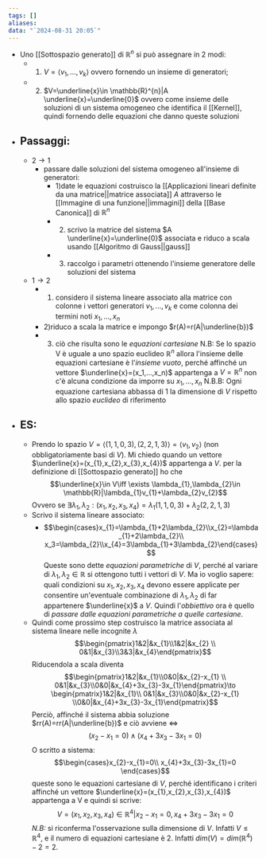```yaml
---
tags: []
aliases: 
data: "`2024-08-31 20:05`"
---
```

- Uno [[Sottospazio generato]] di $\mathbb{R}^{n}$ si può assegnare in 2 modi:
	- 1) $V=\langle{v_1,...,v_{k}}\rangle$ ovvero fornendo un insieme di generatori;
	- 2) $V=\underline{x}\in \mathbb{R}^{n}|A \underline{x}=\underline{0}$ ovvero come insieme delle soluzioni di un sistema omogeneo che identifica il [[Kernel]], quindi fornendo delle equazioni che danno queste soluzioni
- ## Passaggi:
	- $2\to 1$
		- passare dalle soluzioni del sistema omogeneo all'insieme di generatori:
			- 1)date le equazioni costruisco la [[Applicazioni lineari definite da una matrice||matrice associata]] $A$ attraverso le [[Immagine di una funzione||immagini]] della [[Base Canonica]] di $\mathbb{R}^{n}$ 
			- 2) scrivo la matrice del sistema $A \underline{x}=\underline{0}$ associata e riduco a scala usando [[Algoritmo di Gauss||gauss]] 
			- 3) raccolgo i parametri ottenendo l'insieme generatore delle soluzioni del sistema 
	- $1\to 2$
		- 1) considero il sistema lineare associato alla matrice con colonne i vettori generatori $v_1,...,v_{k}$ e come colonna dei termini noti $x_{1},...,x_{n}$
		- 2)riduco a scala la matrice e impongo $r(A)=r(A|\underline{b})$
		- 3) ciò che risulta sono le _equazioni cartesiane_
	 N.B: Se lo spazio V è uguale a uno spazio euclideo  $\mathbb{R}^{n}$ allora l'insieme delle equazioni cartesiane è l'_insieme vuoto_, perché affinché un vettore $\underline{x}=(x_1,...,x_n)$ appartenga a $V=\mathbb{R}^{n}$ non c'è alcuna condizione da imporre su $x_1,...,x_n$ 
	 N.B.B: Ogni equazione cartesiana abbassa di 1 la dimensione di $V$ rispetto allo spazio _euclideo_ di riferimento 
- ## ES:
	- Prendo lo spazio $V=\langle{(1,1,0,3),(2,2,1,3)}\rangle=\langle{v_{1},v_{2}}\rangle$ (non obbligatoriamente basi di $V$). Mi chiedo quando un vettore $\underline{x}=(x_{1},x_{2},x_{3},x_{4})$ appartenga a $V$. per la definizione di [[Sottospazio generato]] ho che $$\underline{x}\in V\iff \exists \lambda_{1},\lambda_{2}\in \mathbb{R}|\lambda_{1}v_{1}+\lambda_{2}v_{2}$$Ovvero se $\exists \lambda_{1},\lambda_{2}:(x_{1},x_{2},x_{3},x_{4})=\lambda_{1}(1,1,0,3)+\lambda_{2}(2,2,1,3)$
	- Scrivo il sistema lineare associato:
		- $$\begin{cases}x_{1}=\lambda_{1}+2\lambda_{2}\\x_{2}=\lambda_{1}+2\lambda_{2}\\ x_3=\lambda_{2}\\x_{4}=3\lambda_{1}+3\lambda_{2}\end{cases}$$
		Queste sono dette _equazioni parametriche_ di $V$, perché al variare di $\lambda_{1},\lambda_{2}\in \mathbb{R}$ si ottengono tutti i vettori di $V$. Ma io voglio sapere: quali condizioni su $x_{1},x_{2},x_{3},x_{4}$ devono essere applicate per consentire un'eventuale combinazione di $\lambda_{1},\lambda_{2}$ di far appartenere $\underline{x}$ a $V$. Quindi l'_obbiettivo_ ora è quello di _passare dalle equazioni parametriche a quelle cartesiane_. 
	- Quindi come prossimo step costruisco la matrice associata al sistema lineare nelle incognite $\lambda$ $$\begin{pmatrix}1&2|&x_{1}\\1&2|&x_{2} \\ 0&1|&x_{3}\\3&3|&x_{4}\end{pmatrix}$$Riducendola a scala diventa $$\begin{pmatrix}1&2|&x_{1}\\0&0|&x_{2}-x_{1} \\ 0&1|&x_{3}\\0&0|&x_{4}+3x_{3}-3x_{1}\end{pmatrix}\to \begin{pmatrix}1&2|&x_{1}\\ 0&1|&x_{3}\\0&0|&x_{2}-x_{1} \\0&0|&x_{4}+3x_{3}-3x_{1}\end{pmatrix}$$Perciò, affinché il sistema abbia soluzione $rr(A)=rr(A|\underline{b})$ e ciò avviene $\iff$ $$(x_{2}-x_{1}=0)\wedge (x_{4}+3x_{3}-3x_{1}=0)$$O scritto a sistema:$$\begin{cases}x_{2}-x_{1}=0\\ x_{4}+3x_{3}-3x_{1}=0 \end{cases}$$queste sono le equazioni cartesiane di $V$, perché identificano i criteri affinché un vettore $\underline{x}=(x_{1},x_{2},x_{3},x_{4})$ appartenga a V e quindi si scrive:$$V= (x_{1},x_{2},x_{3},x_{4})\in \mathbb{R}^{4}|x_{2}-x_{1}=0, x_{4}+3x_{3}-3x_{1}=0$$_N.B:_ si riconferma l'osservazione sulla dimensione di $V$. Infatti $V\le \mathbb{R}^{4}$, e il numero di equazioni cartesiane è 2. Infatti $dim(V)=dim(\mathbb{R}^{4})-2=2$.